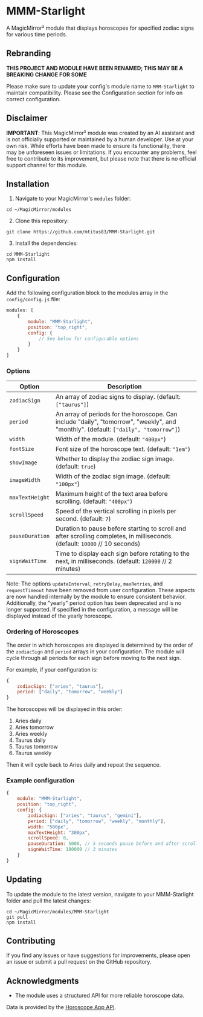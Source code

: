 # MMM-Starlight

A MagicMirror² module that displays horoscopes for specified zodiac signs for various time periods.

## Rebranding

**THIS PROJECT AND MODULE HAVE BEEN RENAMED; THIS MAY BE A BREAKING CHANGE FOR SOME** 

Please make sure to update your config's module name to `MMM-Starlight` to maintain compatibility. Please see the Configuration section for info on correct configuration.

## Disclaimer

**IMPORTANT**: This MagicMirror² module was created by an AI assistant and is not officially supported or maintained by a human developer. Use at your own risk. While efforts have been made to ensure its functionality, there may be unforeseen issues or limitations. If you encounter any problems, feel free to contribute to its improvement, but please note that there is no official support channel for this module.

## Installation

1. Navigate to your MagicMirror's `modules` folder:
```
cd ~/MagicMirror/modules
```
2. Clone this repository:
```
git clone https://github.com/mtitus83/MMM-Starlight.git
```
3. Install the dependencies:
```
cd MMM-Starlight
npm install
```

## Configuration

Add the following configuration block to the modules array in the `config/config.js` file:

```javascript
modules: [
    {
        module: "MMM-Starlight",
        position: "top_right",
        config: {
            // See below for configurable options
        }
    }
]
```

### Options

| Option           | Description                                                                                     |
|------------------|-------------------------------------------------------------------------------------------------|
| `zodiacSign`     | An array of zodiac signs to display. (default: `["taurus"]`)                                    |
| `period`         | An array of periods for the horoscope. Can include "daily", "tomorrow", "weekly", and "monthly". (default: `["daily", "tomorrow"]`) |
| `width`          | Width of the module. (default: `"400px"`)                                                       |
| `fontSize`       | Font size of the horoscope text. (default: `"1em"`)                                             |
| `showImage`      | Whether to display the zodiac sign image. (default: `true`)                                     |
| `imageWidth`     | Width of the zodiac sign image. (default: `"100px"`)                                            |
| `maxTextHeight`  | Maximum height of the text area before scrolling. (default: `"400px"`)                          |
| `scrollSpeed`    | Speed of the vertical scrolling in pixels per second. (default: `7`)                            |
| `pauseDuration`  | Duration to pause before starting to scroll and after scrolling completes, in milliseconds. (default: `10000` // 10 seconds) |
| `signWaitTime`   | Time to display each sign before rotating to the next, in milliseconds. (default: `120000` // 2 minutes) |

Note: The options `updateInterval`, `retryDelay`, `maxRetries`, and `requestTimeout` have been removed from user configuration. These aspects are now handled internally by the module to ensure consistent behavior. Additionally, the "yearly" period option has been deprecated and is no longer supported. If specified in the configuration, a message will be displayed instead of the yearly horoscope.

### Ordering of Horoscopes

The order in which horoscopes are displayed is determined by the order of the `zodiacSign` and `period` arrays in your configuration. The module will cycle through all periods for each sign before moving to the next sign. 

For example, if your configuration is:

```javascript
{
    zodiacSign: ["aries", "taurus"],
    period: ["daily", "tomorrow", "weekly"]
}
```

The horoscopes will be displayed in this order:

1. Aries daily
2. Aries tomorrow
3. Aries weekly
4. Taurus daily
5. Taurus tomorrow
6. Taurus weekly

Then it will cycle back to Aries daily and repeat the sequence.

### Example configuration

```javascript
{
    module: "MMM-Starlight",
    position: "top_right",
    config: {
        zodiacSign: ["aries", "taurus", "gemini"],
        period: ["daily", "tomorrow", "weekly", "monthly"],
        width: "500px",
        maxTextHeight: "300px",
        scrollSpeed: 8,
        pauseDuration: 5000, // 5 seconds pause before and after scrolling
        signWaitTime: 180000 // 3 minutes
    }
}
```

## Updating

To update the module to the latest version, navigate to your MMM-Starlight folder and pull the latest changes:

```
cd ~/MagicMirror/modules/MMM-Starlight
git pull
npm install
```

## Contributing

If you find any issues or have suggestions for improvements, please open an issue or submit a pull request on the GitHub repository.

## Acknowledgments

- The module uses a structured API for more reliable horoscope data.

Data is provided by the [Horoscope App API](https://horoscope-app-api.vercel.app/).
